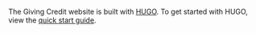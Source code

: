 The Giving Credit website is built with [HUGO](https://gohugo.io). To get started with HUGO, view the [quick start guide](https://gohugo.io/getting-started/quick-start/).
